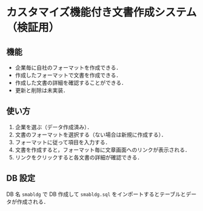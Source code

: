 # カスタマイズ機能付き文書作成システム（検証用）

## 機能

- 企業毎に自社のフォーマットを作成できる．
- 作成したフォーマットで文書を作成できる．
- 作成した文書の詳細を確認することができる．
- 更新と削除は未実装．

## 使い方

1. 企業を選ぶ（データ作成済み）．
2. 文書のフォーマットを選択する（ない場合は新規に作成する）．
3. フォーマットに従って項目を入力する．
4. 文書を作成すると，フォーマット毎に文章画面へのリンクが表示される．
5. リンクをクリックすると各文書の詳細が確認できる．

## DB 設定

DB 名 `smabldg` で DB 作成して `smabldg.sql` をインポートするとテーブルとデータが作成される．
